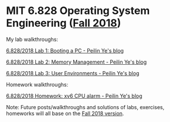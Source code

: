 # MIT 6.828 Operating System Engineering ([Fall 2018](https://pdos.csail.mit.edu/6.828/2018/schedule.html))

My lab walkthroughs:

[6.828/2018 Lab 1: Booting a PC - Peilin Ye's blog](https://ypl.coffee/6-828-2018-lab1/)

[6.828/2018 Lab 2: Memory Management - Peilin Ye's blog](https://ypl.coffee/6-828-2018-lab2/)

[6.828/2018 Lab 3: User Environments - Peilin Ye's blog](https://ypl.coffee/6-828-2018-lab3/)

Homework walkthroughs:

[6.828/2018 Homework: xv6 CPU alarm - Peilin Ye's blog](https://ypl.coffee/6-828-2018-hw-cpu-alarm/)

Note: Future posts/walkthroughs and solutions of labs, exercises, homeworks will all base on the [Fall 2018 version](https://pdos.csail.mit.edu/6.828/2018/schedule.html).
